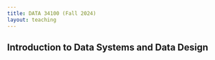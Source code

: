 ```yaml
---
title: DATA 34100 (Fall 2024)
layout: teaching
---
```


## Introduction to Data Systems and Data Design
